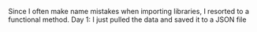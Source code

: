 Since I often make name mistakes when importing libraries, I resorted to a functional method. 
Day 1: I just pulled the data and saved it to a JSON file
